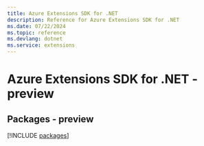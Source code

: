 ```yaml
---
title: Azure Extensions SDK for .NET
description: Reference for Azure Extensions SDK for .NET
ms.date: 07/22/2024
ms.topic: reference
ms.devlang: dotnet
ms.service: extensions
---
```

# Azure Extensions SDK for .NET - preview
## Packages - preview
[!INCLUDE [packages](extensions-index.md)]